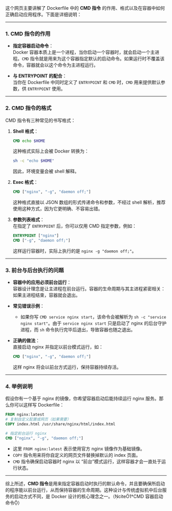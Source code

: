 
这个网页主要讲解了 Dockerfile 中的 **CMD 指令** 的作用、格式以及在容器中如何正确启动应用程序。下面是详细说明：

---

### 1. CMD 指令的作用

- **指定容器启动命令**：  
  Docker 容器本质上是一个进程，当你启动一个容器时，就会启动一个主进程。`CMD` 指令就是用来为这个容器指定默认的启动命令。如果运行时不覆盖该命令，容器就会以这个命令为主进程运行。

- **与 ENTRYPOINT 的配合**：  
  当你在 Dockerfile 中同时定义了 `ENTRYPOINT` 和 `CMD` 时，`CMD` 用来提供默认参数，供 `ENTRYPOINT` 使用。

---

### 2. CMD 指令的格式

CMD 指令有三种常见的书写格式：

1. **Shell 格式**：  
   ```dockerfile
   CMD echo $HOME
   ```  
   这种格式实际上会被 Docker 转换为：  
   ```bash
   sh -c "echo $HOME"
   ```  
   因此，环境变量会被 shell 解释。

2. **Exec 格式**：  
   ```dockerfile
   CMD ["nginx", "-g", "daemon off;"]
   ```  
   这种格式直接以 JSON 数组的形式传递命令和参数，不经过 shell 解析，推荐使用这种方式，因为它更明确、不容易出错。

3. **参数列表格式**：  
   在指定了 `ENTRYPOINT` 后，你可以仅用 CMD 指定参数，例如：  
   ```dockerfile
   ENTRYPOINT ["nginx"]
   CMD ["-g", "daemon off;"]
   ```  
   这样运行容器时，实际上执行的是 `nginx -g "daemon off;"`。

---

### 3. 前台与后台执行的问题

- **容器中的应用必须前台运行**：  
  容器设计理念是让主进程在前台运行。容器的生命周期与其主进程紧密相关：如果主进程结束，容器就会退出。
  
- **常见错误示例**：  
  - 如果你写 `CMD service nginx start`，该命令会被解析为 `sh -c "service nginx start"`。由于 `service nginx start` 只是启动了 nginx 的后台守护进程，而 `sh` 命令执行完毕后退出，导致容器也随之退出。
  
- **正确的做法**：  
  直接启动 nginx 并指定以前台模式运行，如：  
  ```dockerfile
  CMD ["nginx", "-g", "daemon off;"]
  ```  
  这样 nginx 将会以前台方式运行，保持容器持续存活。

---

### 4. 举例说明

假设你有一个基于 nginx 的镜像，你希望容器启动后能持续运行 nginx 服务。那么你可以这样写 Dockerfile：

```dockerfile
FROM nginx:latest
# 复制自定义配置或网页（如果需要）
COPY index.html /usr/share/nginx/html/index.html

# 指定前台运行 nginx
CMD ["nginx", "-g", "daemon off;"]
```

- 这里 `FROM nginx:latest` 表示使用官方 nginx 镜像作为基础镜像。  
- `COPY` 指令用来将你自定义的网页文件替换掉默认的 index 页面。  
- `CMD` 指令确保启动容器时 nginx 以 “前台”模式运行，这样容器才会一直处于运行状态。

---

综上所述，**CMD 指令**是用来指定容器启动时执行的默认命令，并且要确保所启动的程序能以前台运行，从而保持容器的生命周期。这种设计与传统虚拟机中后台服务的启动方式不同，是 Docker 设计的核心理念之一。（cite1†CMD 容器启动命令）